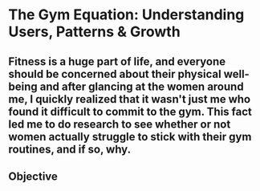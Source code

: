 # The Gym Equation: Understanding Users, Patterns & Growth
Fitness is a huge part of life, and everyone should be concerned about their physical well-being and after glancing at the women around me, I quickly realized that it wasn't just me who found it difficult to commit to the gym. This fact led me to do research to see whether or not women actually struggle to stick with their gym routines, and if so, why.
---
## Objective 

